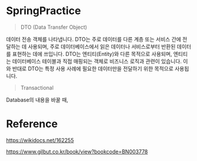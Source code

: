 # SpringPractice

> DTO (Data Transfer Object)

데이터 전송 객체를 나타냅니다. DTO는 주로 데이터를 다른 계층 또는 서비스 간에 전달하는 데 사용되며, 주로 데이터베이스에서 읽은 데이터나 서비스로부터 반환된 데이터를 표현하는 데에 쓰입니다. DTO는 엔티티(Entity)와 다른 목적으로 사용되며, 엔티티는 데이터베이스 테이블과 직접 매핑되는 객체로 비즈니스 로직과 관련이 있습니다. 이와 반대로 DTO는 특정 사용 사례에 필요한 데이터만을 전달하기 위한 목적으로 사용됩니다.


> Transactional

Database의 내용을 바꿀 때,

# Reference

https://wikidocs.net/162255

https://www.gilbut.co.kr/book/view?bookcode=BN003778
